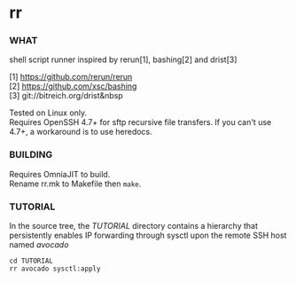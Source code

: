 # rr

### WHAT

shell script runner inspired by rerun[1], bashing[2] and drist[3]

[1] https://github.com/rerun/rerun  
[2] https://github.com/xsc/bashing  
[3] git://bitreich.org/drist&nbsp  

Tested on Linux only.  
Requires OpenSSH 4.7+ for sftp recursive file transfers. If you can't use 4.7+, a workaround is to use heredocs.

### BUILDING

Requires OmniaJIT to build.  
Rename rr.mk to Makefile then `make`.


### TUTORIAL

In the source tree, the *TUTORIAL* directory contains a hierarchy that persistently enables IP forwarding through sysctl upon the remote SSH host named *avocado*

    cd TUTORIAL
    rr avocado sysctl:apply

